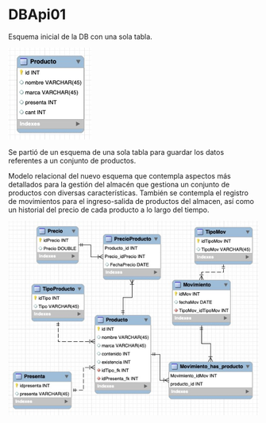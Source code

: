 # DBApi01
Esquema inicial de la DB con una sola tabla.

![Alt text](imgs/DB-inicial.jpg?raw=true "Esquema de una sola tabla")

Se partió de un esquema de una sola tabla para guardar los datos referentes a un conjunto de productos.

Modelo relacional del nuevo esquema que contempla aspectos más detallados para la gestión del almacén que gestiona un conjunto de productos con diversas características. También se contempla el registro de movimientos para el ingreso-salida de productos del almacen, así como un historial del precio de cada producto a lo largo del tiempo.

![Alt text](imgs/DB-NV-1.jpg?raw=true "Nuevo modelo")
